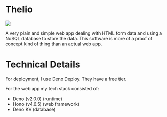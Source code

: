 # Thelio

![](https://files.catbox.moe/qu2qvy.png)

A very plain and simple web app dealing with HTML form data and using a NoSQL database to
store the data. This software is more of a proof of concept kind of thing than an actual
web app.

# Technical Details

For deployment, I use Deno Deploy. They have a free tier.

For the web app my tech stack consisted of:

- Deno (v2.0.0) (runtime)
- Hono (v4.6.5) (web framework)
- Deno KV (database)
